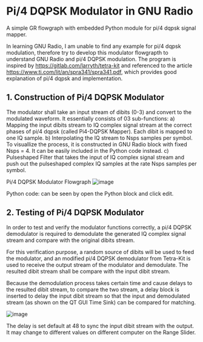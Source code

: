 # Pi/4 DQPSK Modulator in GNU Radio
A simple GR flowgraph with embedded Python module for pi/4 dqpsk signal mapper.

In learning GNU Radio, I am unable to find any example for pi/4 dqpsk modulation, therefore try to develop this modulator flowgrapth to understand GNU Radio and pi/4 DQPSK modulation. The program is inspired by https://gitlab.com/larryth/tetra-kit and referenced to the article https://www.ti.com/lit/an/spra341/spra341.pdf, which provides good explanation of pi/4 dqpsk and implementation. 

## 1. Construction of Pi/4 DQPSK Modulator 
The modulator shall take an input stream of dibits (0-3) and convert to the modulated waveform. It essentially consists of 03 sub-functions: 
a) Mapping the input dibits stream to IQ complex signal stream at the correct phases of pi/4 dqpsk (called Pi4-DQPSK Mapper). Each dibit is mapped to one IQ sample.
b) Interpolating the IQ stream to Nsps samples per symbol. To visuallize the process, it is constructed in GNU Radio block with fixed Nsps = 4. It can be easily included in the Python code instead. 
c) Pulseshaped Filter that takes the input of IQ complex signal stream and push out the pulseshaped complex IQ samples at the rate Nsps samples per symbol.

Pi/4 DQPSK Modulator Flowgraph
![image](https://github.com/ctn008/Pi-4-DQPSK-Modulator-in-GNURadio/assets/116415125/12069afa-22f0-466d-a737-f601bdd274ff)

Python code: can be seen by open the Python block and click edit.

## 2. Testing of Pi/4 DQPSK Modulator 
In order to test and verify the modulator functions correctly, a pi/4 DQPSK demodulator is required to demodulate the generated IQ complex signal stream and compare with the original dibits stream. 

For this verification purpose, a random source of dibits will be used to feed the modulator, and an modified pi/4 DQPSK demodulator from Tetra-Kit is used to receive the output stream of the modulator and demodulate. The resulted dibit stream shall be compare with the input dibit stream.

Because the demodulation process takes certain time and cause delays to the resulted dibit stream, to compare the two stream, a delay block is inserted to delay the input dibit stream so that the input and demodulated stream (as shown on the QT GUI Time Sink) can be compared for matching. 

![image](https://github.com/ctn008/Pi-4-DQPSK-Modulator-in-GNURadio/assets/116415125/75842f82-b582-463c-b1e2-df1d99a34099)

The delay is set default at 48 to sync the input dibit stream with the output. It may change to different values on different computer on the Range Slider. 
